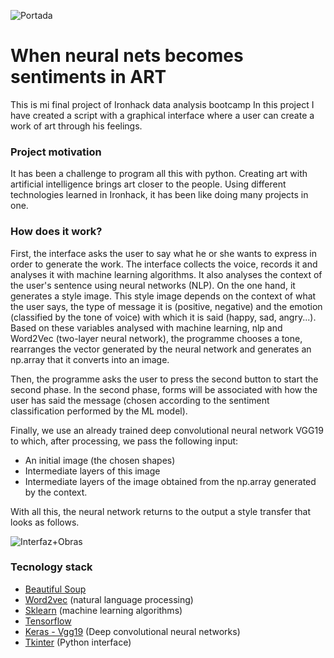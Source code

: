 ![Portada](https://github.com/agalvezcorell/When-neural-nets-becomes-sentiments-in-ART/blob/master/readme/portada.jpg)

# When neural nets becomes sentiments in ART

This is mi final project of Ironhack data analysis bootcamp
In this project I have created a script with a graphical interface where a user can create a work of art through his feelings.

### Project motivation

It has been a challenge to program all this with python.
Creating art with artificial intelligence brings art closer to the people.
Using different technologies learned in Ironhack, it has been like doing many projects in one.

### How does it work?

First, the interface asks the user to say what he or she wants to express in order to generate the work. The interface collects the voice, records it and analyses it with machine learning algorithms.
It also analyses the context of the user's sentence using neural networks (NLP).
On the one hand, it generates a style image.
This style image depends on the context of what the user says, the type of message it is (positive, negative) and the emotion (classified by the tone of voice) with which it is said (happy, sad, angry...).
Based on these variables analysed with machine learning, nlp and Word2Vec (two-layer neural network), the programme chooses a tone, rearranges the vector generated by the neural network and generates an np.array that it converts into an image.


Then, the programme asks the user to press the second button to start the second phase.
In the second phase, forms will be associated with how the user has said the message (chosen according to the sentiment classification performed by the ML model).

Finally, we use an already trained deep convolutional neural network VGG19 to which, after processing, we pass the following input:

- An initial image (the chosen shapes)
- Intermediate layers of this image 
- Intermediate layers of the image obtained from the np.array generated by the context.

With all this, the neural network returns to the output a style transfer that looks as follows.

![Interfaz+Obras](https://github.com/agalvezcorell/When-neural-nets-becomes-sentiments-in-ART/blob/master/readme/parareadme.jpg)

### Tecnology stack

- [Beautiful Soup](https://www.crummy.com/software/BeautifulSoup/bs4/doc/)
- [Word2vec](https://radimrehurek.com/gensim/models/word2vec.html) (natural language processing)
- [Sklearn](https://scikit-learn.org/stable/) (machine learning algorithms)
- [Tensorflow](https://www.tensorflow.org/api_docs)
- [Keras - Vgg19](https://keras.io/api/applications/vgg/) (Deep convolutional neural networks)
- [Tkinter](https://docs.python.org/3/library/tkinter.html) (Python interface)